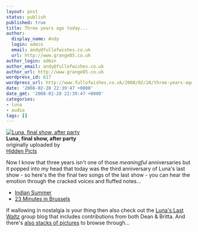 ```yaml
---
layout: post
status: publish
published: true
title: Three years ago today...
author:
  display_name: Andy
  login: admin
  email: andy@fullofwishes.co.uk
  url: http://www.grange85.co.uk
author_login: admin
author_email: andy@fullofwishes.co.uk
author_url: http://www.grange85.co.uk
wordpress_id: 617
wordpress_url: http://www.fullofwishes.co.uk/2008/02/28/three-years-ago-today/
date: '2008-02-28 22:39:47 +0000'
date_gmt: '2008-02-28 22:39:47 +0000'
categories:
- luna
- audio
tags: []
---
```

<div class="imagebox-a"><a href="http://www.flickr.com/photos/franckd/2215504848/" title="Photo Sharing"><img src="http://farm3.static.flickr.com/2381/2215504848_e37b6d44c7_m.jpg" alt="Luna, final show, after party" /></a><br/><strong>Luna, final show, after party</strong><br/>originally uploaded by<br/><a href="http://www.flickr.com/people/franckd/">Hidden Picts</a></div>
<div>
<p>Now I know that three years isn't one of those <em>meaningful</em> anniversaries but it popped into my head that today was the third anniversary of Luna's last show - so here's the the final two songs of the last show - you can hear the emotion through the cracked voices and fluffed notes...</p>
<ul>
<li><a href="http://www.box.net/shared/75ibhzw8wo">Indian Summer</a></li>
<li><a href="http://www.box.net/shared/pwgtw3wwsc">23 Minutes in Brussels</a></li>
</ul>
<p>If wallowing in nostalgia is your thing then also check out the <a href="http://lunaslastwaltz.blogspot.com/">Luna's Last Waltz</a> group blog that includes contributions from both Dean & Britta. And there's <a href="/database/show/2005-02-28-luna-bowery-ballroom-new-york-ny-usa/">also stacks of pictures</a> to browse through...</p>
<p><br clear="right"/>
</div>
